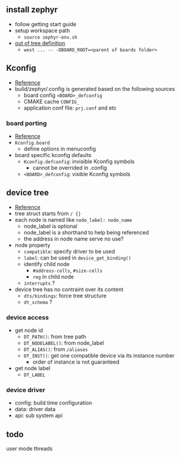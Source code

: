 ## install zephyr

* follow getting start guide
* setup workspace path
  * `source zephyr-env.sh`
* [out of tree definition](https://docs.zephyrproject.org/latest/application/index.html#custom-board-definition)
  * `west ... -- -DBOARD_ROOT=<parent of boards folder>`

## Kconfig

* [Reference](https://docs.zephyrproject.org/latest/guides/kconfig/setting.html#the-initial-configuration)
* build/zephyr/.config is generated based on the following sources
  * board config `<BOARD>_defconfig`
  * CMAKE cache `CONFIG_`
  * application conf file: `prj.conf` and etc

### board porting

* [Reference](https://docs.zephyrproject.org/latest/guides/porting/board_porting.html#write-kconfig-files)
* `Kconfig.board`
  * define options in menuconfig
* board specific kconfig defaults
  * `Kconfig.defconfig`: invisible Kconfig symbols
    * cannot be overrided in .config
  * `<BOARD>_defconfig`: visible Kconfig symbols

## device tree

* [Reference](https://docs.zephyrproject.org/latest/guides/dts/intro.html)
* tree struct starts from `/ {}`
* each node is named like `node_label: node_name`
  * node_label is optional
  * node_label is a shorthand to help being referenced
  * the address in node name serve no use?
* node property
  * `compatible`: specify driver to be used
  * `label`: can be used in `device_get_binding()`
  * identify child node
    * `#address-cells`, `#size-cells`
    * `reg` in child node
  * `interrupts` ?
* device tree has no contraint over its content
  * `dts/bindings`: force tree structure
  * `dt_schema` ?

### device access

* get node id
  * `DT_PATH()`: from tree path
  * `DT_NODELABEL()`: from node_label
  * `DT_ALIAS()`: from `/aliases`
  * `DT_INST()`: get one compatible device via its instance number
    * order of instance is not guaranteed
* get node label
  * `DT_LABEL`

### device driver

* config: build time configuration
* data: driver data
* api: sub system api

## todo

user mode
threads
